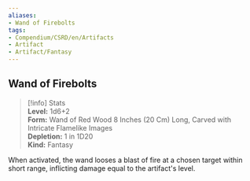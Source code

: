 ```yaml
---
aliases:
- Wand of Firebolts
tags:
- Compendium/CSRD/en/Artifacts
- Artifact
- Artifact/Fantasy
---
```


  
## Wand of Firebolts  
>[!info] Stats  
> **Level:** 1d6+2  
> **Form:** Wand of Red Wood 8 Inches (20 Cm) Long, Carved with Intricate Flamelike Images  
> **Depletion:** 1 in 1D20  
> **Kind:** Fantasy
  
When activated, the wand looses a blast of fire at a chosen target within short range, inflicting damage equal to the artifact's level.